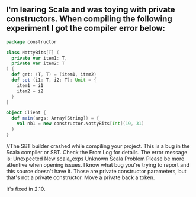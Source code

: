I'm learing Scala and was toying with private constructors. When compiling the following experiment I got the compiler error below:
------------------------------------
```scala
package constructor

class NottyBits[T] (
  private var item1: T,
  private var item2: T
) {
  def get: (T, T) = (item1, item2)
  def set (i1: T, i2: T): Unit = {
    item1 = i1
    item2 = i2
  }
}

object Client {
  def main(args: Array[String]) = {
    val nb1 = new constructor.NottyBits[Int](19, 31)
  }
}
```
//The SBT builder crashed while compiling your project. This is a bug in the Scala compiler or SBT. Check the Erorr Log for details. The error message is: Unexpected New scala_exps Unknown Scala Problem
Please be more attentive when opening issues.  I know what bug you're trying to report and this source doesn't have it.  Those are private constructor parameters, but that's not a private constructor.  Move a private back a token.

It's fixed in 2.10.
